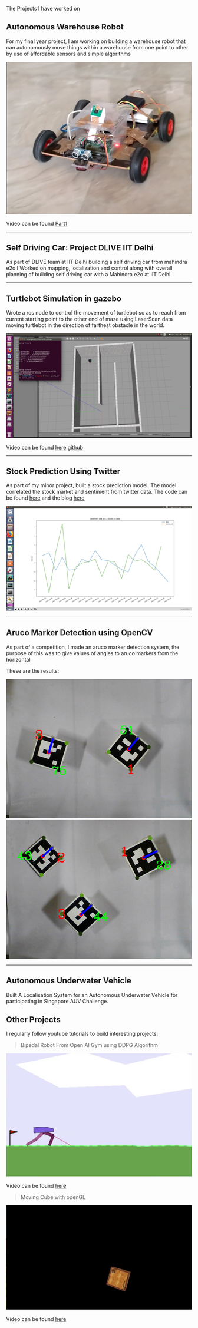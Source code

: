 The Projects I have worked on

## Autonomous Warehouse Robot 

For my final year project, I am working on building a warehouse robot that can autonomously move things within a warehouse from one point to other by use of affordable sensors and simple algorithms

![Warehouse Robot Image](images/Projects/warehouse_robot_initial.png)

Video can be found [Part1](https://www.youtube.com/watch?v=I7Rh3mHooCE) 

----


## Self Driving Car: Project DLIVE IIT Delhi

As part of DLIVE team at IIT Delhi building a self driving car from mahindra e2o I Worked on mapping, localization and control along with overall planning of building self driving car with a Mahindra e2o at IIT Delhi

----


## Turtlebot Simulation in gazebo

Wrote a ros node to control the movement of turtlebot so as to reach from current starting point to the other end of maze using LaserScan data moving turtlebot in the direction of farthest obstacle in the world.

![turtlebot image](images/Projects/gazebo_turtle.png)

Video can be found [here](https://www.youtube.com/watch?v=aV1GmPjS0P4)
[github](https://github.com/khansaadbinhasan/TurtleMover)

----

## Stock Prediction Using Twitter

As part of my minor project, built a stock prediction model. The model correlated the stock market and sentiment from twitter data. The code can be found [here](https://github.com/khansaadbinhasan/Stock-Prediction) and the blog [here](https://towardsdatascience.com/stock-prediction-using-twitter-e432b35e14bd)

![Accenture](images/Projects/Accenture.png)

----

## Aruco Marker Detection using OpenCV

As part of a competition, I made an aruco marker detection system, the purpose of this was to give values of angles to aruco markers from the horizontal

These are the results:

![image1](images/Projects/Result_image1.png)
![image2](images/Projects/Result_image2.png)

---

## Autonomous Underwater Vehicle

Built A Localisation System for an Autonomous Underwater Vehicle for participating in Singapore AUV Challenge.

## Other Projects

I regularly follow youtube tutorials to build interesting projects:
> Bipedal Robot From Open AI Gym using DDPG Algorithm

![Bipedal Robot](images/Projects/bipedal.png)

Video can be found [here](https://www.youtube.com/watch?v=CqSfSTgtQ9U)

> Moving Cube with openGL

![Moving Cube](images/Projects/movingCube.png)

Video can be found [here](https://www.youtube.com/watch?v=0-QsvuVvP-4)